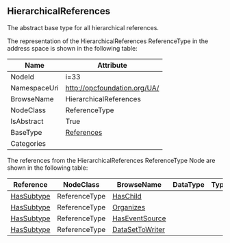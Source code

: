 <!-- objecttype -->
## HierarchicalReferences
The abstract base type for all hierarchical references.  
<!-- end of text -->
The representation of the HierarchicalReferences ReferenceType in the address space is shown in the following table:  

|Name|Attribute|
|---|---|
|NodeId|i=33|
|NamespaceUri|http://opcfoundation.org/UA/|
|BrowseName|HierarchicalReferences|
|NodeClass|ReferenceType|
|IsAbstract|True|
|BaseType|[References](../../ReferenceTypes/References/readme.md)|
|Categories||

The references from the HierarchicalReferences ReferenceType Node are shown in the following table:  

|Reference|NodeClass|BrowseName|DataType|TypeDefinition|ModellingRule|
|---|---|---|---|---|---|
|[HasSubtype](../../ReferenceTypes/HasSubtype/readme.md)|ReferenceType|[HasChild](#HasChild)||||
|[HasSubtype](../../ReferenceTypes/HasSubtype/readme.md)|ReferenceType|[Organizes](#Organizes)||||
|[HasSubtype](../../ReferenceTypes/HasSubtype/readme.md)|ReferenceType|[HasEventSource](#HasEventSource)||||
|[HasSubtype](../../ReferenceTypes/HasSubtype/readme.md)|ReferenceType|[DataSetToWriter](#DataSetToWriter)||||


